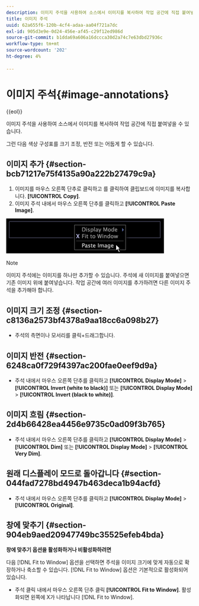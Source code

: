```yaml
---
description: 이미지 주석을 사용하여 소스에서 이미지를 복사하여 작업 공간에 직접 붙여넣을 수 있습니다.
title: 이미지 주석
uuid: 62a655f6-120b-4cf4-adaa-aa04f721a7dc
exl-id: 905d3e9e-0d24-456e-af45-c29f12ed986d
source-git-commit: b1dda69a606a16dccca30d2a74c7e63dbd27936c
workflow-type: tm+mt
source-wordcount: '202'
ht-degree: 4%

---
```


# 이미지 주석{#image-annotations}

{{eol}}

이미지 주석을 사용하여 소스에서 이미지를 복사하여 작업 공간에 직접 붙여넣을 수 있습니다.

그런 다음 색상 구성표를 크기 조정, 반전 또는 어둡게 할 수 있습니다.

## 이미지 추가 {#section-bcb71217e75f4135a90a222b27479c9a}

1. 이미지를 마우스 오른쪽 단추로 클릭하고 를 클릭하여 클립보드에 이미지를 복사합니다. **[!UICONTROL Copy]**.
1. 이미지 주석 내에서 마우스 오른쪽 단추를 클릭하고 **[!UICONTROL Paste Image]**.

![](assets/mnu_Image_Paste.png)

>[!NOTE]
>
>이미지 주석에는 이미지를 하나만 추가할 수 있습니다. 주석에 새 이미지를 붙여넣으면 기존 이미지 위에 붙여넣습니다. 작업 공간에 여러 이미지를 추가하려면 다른 이미지 주석을 추가해야 합니다.

## 이미지 크기 조정 {#section-c8136a2573bf4378a9aa18cc6a098b27}

* 주석의 측면이나 모서리를 클릭+드래그합니다.

## 이미지 반전 {#section-6248ca0f729f4397ac200fae0eef9d9a}

* 주석 내에서 마우스 오른쪽 단추를 클릭하고 **[!UICONTROL Display Mode]** > **[!UICONTROL Invert (white to black)]** 또는 **[!UICONTROL Display Mode]** > **[!UICONTROL Invert (black to white)]**.

## 이미지 흐림 {#section-2d4b66428ea4456e9735c0ad09f3b765}

* 주석 내에서 마우스 오른쪽 단추를 클릭하고 **[!UICONTROL Display Mode]** > **[!UICONTROL Dim]** 또는 **[!UICONTROL Display Mode]** > **[!UICONTROL Very Dim]**.

## 원래 디스플레이 모드로 돌아갑니다 {#section-044fad7278bd4947b463deca1b94acfd}

* 주석 내에서 마우스 오른쪽 단추를 클릭하고 **[!UICONTROL Display Mode]** > **[!UICONTROL Original]**.

## 창에 맞추기 {#section-904eb9aed20947749bc35525efeb4bda}

**창에 맞추기 옵션을 활성화하거나 비활성화하려면**

다음 [!DNL Fit to Window] 옵션을 선택하면 주석을 이미지 크기에 맞게 자동으로 확장하거나 축소할 수 있습니다. [!DNL Fit to Window] 옵션은 기본적으로 활성화되어 있습니다. 

* 주석 클릭 내에서 마우스 오른쪽 단추 클릭 **[!UICONTROL Fit to Window]**. 활성화되면 왼쪽에 X가 나타납니다 [!DNL Fit to Window].
